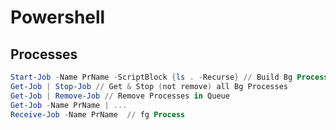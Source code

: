 # Powershell

## Processes

```powershell
Start-Job -Name PrName -ScriptBlock {ls . -Recurse} // Build Bg Process
Get-Job | Stop-Job // Get & Stop (not remove) all Bg Processes
Get-Job | Remove-Job // Remove Processes in Queue
Get-Job -Name PrName | ...
Receive-Job -Name PrName  // fg Process
```